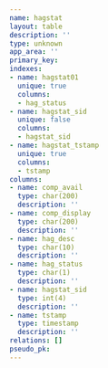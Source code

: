 ```yaml
---
name: hagstat
layout: table
description: ''
type: unknown
app_area: ''
primary_key: 
indexes:
- name: hagstat01
  unique: true
  columns:
  - hag_status
- name: hagstat_sid
  unique: false
  columns:
  - hagstat_sid
- name: hagstat_tstamp
  unique: true
  columns:
  - tstamp
columns:
- name: comp_avail
  type: char(200)
  description: ''
- name: comp_display
  type: char(200)
  description: ''
- name: hag_desc
  type: char(10)
  description: ''
- name: hag_status
  type: char(1)
  description: ''
- name: hagstat_sid
  type: int(4)
  description: ''
- name: tstamp
  type: timestamp
  description: ''
relations: []
pseudo_pk: 
---
```


